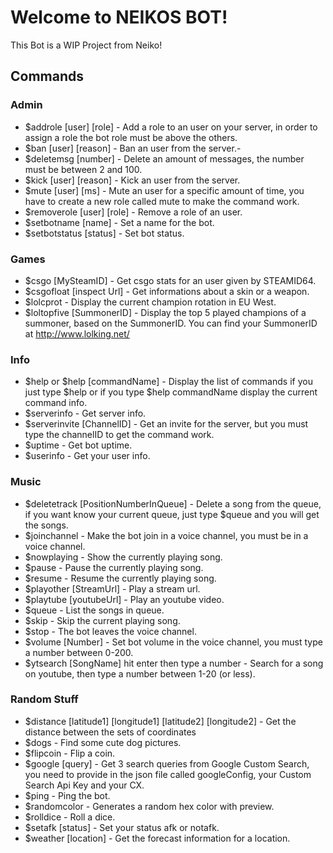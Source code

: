 # Welcome to NEIKOS BOT!

This Bot is a WIP Project from Neiko!

## Commands

### Admin
- $addrole [user] [role] - Add a role to an user on your server, in order to assign a role the bot role must be above the others.
- $ban [user] [reason] - Ban an user from the server.- 
- $deletemsg [number] - Delete an amount of messages, the number must be between 2 and 100.
- $kick [user] [reason] - Kick an user from the server.
- $mute [user] [ms] - Mute an user for a specific amount of time, you have to create a new role called mute to make the command work.
- $removerole [user] [role] - Remove a role of an user.
- $setbotname [name] - Set a name for the bot.
- $setbotstatus [status] - Set bot status.

### Games
- $csgo [MySteamID] - Get csgo stats for an user given by STEAMID64.
- $csgofloat [inspect Url] - Get informations about a skin or a weapon.
- $lolcprot - Display the current champion rotation in EU West. 
- $loltopfive [SummonerID] - Display the top 5 played champions of a summoner, based on the SummonerID. You can find your SummonerID at http://www.lolking.net/

### Info 
- $help or $help [commandName] - Display the list of commands if you just type $help or if you type $help commandName display the current command info.
- $serverinfo - Get server info.
- $serverinvite [ChannelID] - Get an invite for the server, but you must type the channelID to get the command work.
- $uptime - Get bot uptime.
- $userinfo - Get your user info.

### Music

- $deletetrack [PositionNumberInQueue] - Delete a song from the queue, if you want know your current queue, just type $queue and you will get the songs.
- $joinchannel - Make the bot join in a voice channel, you must be in a voice channel.
- $nowplaying - Show the currently playing song.
- $pause - Pause the currently playing song.
- $resume - Resume the currently playing song.
- $playother [StreamUrl] - Play a stream url.
- $playtube [youtubeUrl] - Play an youtube video.
- $queue - List the songs in queue.
- $skip - Skip the current playing song.
- $stop - The bot leaves the voice channel.
- $volume [Number] - Set bot volume in the voice channel, you must type a number between 0-200.
- $ytsearch [SongName] hit enter then type a number - Search for a song on youtube, then type a number between 1-20 (or less).

### Random Stuff
- $distance [latitude1] [longitude1] [latitude2] [longitude2] - Get the distance between the sets of coordinates
- $dogs - Find some cute dog pictures.
- $flipcoin - Flip a coin.
- $google [query] - Get 3 search queries from Google Custom Search, you need to provide in the json file called googleConfig, your Custom Search Api Key and your CX.
- $ping - Ping the bot.
- $randomcolor - Generates a random hex color with preview.
- $rolldice - Roll a dice.
- $setafk [status] - Set your status afk or notafk.
- $weather [location] - Get the forecast information for a location.
